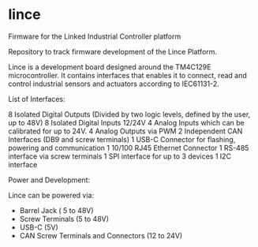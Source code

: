 # lince
Firmware for the Linked Industrial Controller platform

Repository to track firmware development of the Lince Platform. 

Lince is a development board designed around the TM4C129E microcontroller. It contains interfaces that enables it to connect, read and control industrial sensors and actuators according to IEC61131-2.

List of Interfaces: 

8 Isolated Digital Outputs (Divided by two logic levels, defined by the user, up to 48V)
8 Isolated Digital Inputs 12/24V
4 Analog Inputs which can be calibrated for up to 24V.
4 Analog Outputs via PWM
2 Independent CAN Interfaces (DB9 and screw terminals)
1 USB-C Connector for flashing, powering and communication
1 10/100 RJ45 Ethernet Connector 
1 RS-485 interface via screw terminals
1 SPI interface for up to 3 devices
1 I2C interface

Power and Development:

Lince can be powered via:
- Barrel Jack ( 5 to 48V)
- Screw Terminals (5 to 48V)
- USB-C (5V)
- CAN Screw Terminals and Connectors (12 to 24V)




